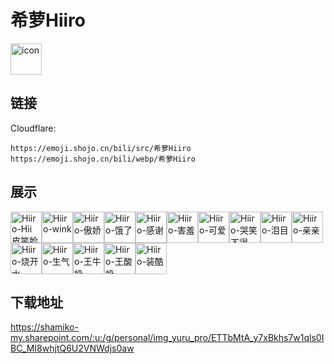 # 希萝Hiiro
<img src="https://emoji.shojo.cn/bili/src/希萝Hiiro/icon.png" width="50" height="50" alt="icon">

## 链接
Cloudflare:
```
https://emoji.shojo.cn/bili/src/希萝Hiiro
https://emoji.shojo.cn/bili/webp/希萝Hiiro
```
## 展示
<img src="https://emoji.shojo.cn/bili/src/希萝Hiiro/Hiiro-Hii皮笑脸.png" width="50" height="50" alt="Hiiro-Hii皮笑脸"><img src="https://emoji.shojo.cn/bili/src/希萝Hiiro/Hiiro-wink.png" width="50" height="50" alt="Hiiro-wink"><img src="https://emoji.shojo.cn/bili/src/希萝Hiiro/Hiiro-傲娇.png" width="50" height="50" alt="Hiiro-傲娇"><img src="https://emoji.shojo.cn/bili/src/希萝Hiiro/Hiiro-饿了.png" width="50" height="50" alt="Hiiro-饿了"><img src="https://emoji.shojo.cn/bili/src/希萝Hiiro/Hiiro-感谢.png" width="50" height="50" alt="Hiiro-感谢"><img src="https://emoji.shojo.cn/bili/src/希萝Hiiro/Hiiro-害羞.png" width="50" height="50" alt="Hiiro-害羞"><img src="https://emoji.shojo.cn/bili/src/希萝Hiiro/Hiiro-可爱.png" width="50" height="50" alt="Hiiro-可爱"><img src="https://emoji.shojo.cn/bili/src/希萝Hiiro/Hiiro-哭笑不得.png" width="50" height="50" alt="Hiiro-哭笑不得"><img src="https://emoji.shojo.cn/bili/src/希萝Hiiro/Hiiro-泪目.png" width="50" height="50" alt="Hiiro-泪目"><img src="https://emoji.shojo.cn/bili/src/希萝Hiiro/Hiiro-亲亲.png" width="50" height="50" alt="Hiiro-亲亲"><img src="https://emoji.shojo.cn/bili/src/希萝Hiiro/Hiiro-烧开水.png" width="50" height="50" alt="Hiiro-烧开水"><img src="https://emoji.shojo.cn/bili/src/希萝Hiiro/Hiiro-生气.png" width="50" height="50" alt="Hiiro-生气"><img src="https://emoji.shojo.cn/bili/src/希萝Hiiro/Hiiro-王牛奶.png" width="50" height="50" alt="Hiiro-王牛奶"><img src="https://emoji.shojo.cn/bili/src/希萝Hiiro/Hiiro-王酸奶.png" width="50" height="50" alt="Hiiro-王酸奶"><img src="https://emoji.shojo.cn/bili/src/希萝Hiiro/Hiiro-装酷.png" width="50" height="50" alt="Hiiro-装酷">

## 下载地址

https://shamiko-my.sharepoint.com/:u:/g/personal/img_yuru_pro/ETTbMtA_y7xBkhs7w1qls0IBC_MI8whjtQ6U2VNWdjs0aw